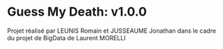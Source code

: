 # Guess My Death: v1.0.0

Projet réalisé par LEUNIS Romain et JUSSEAUME Jonathan dans le cadre du projet de BigData de Laurent MORELLI
